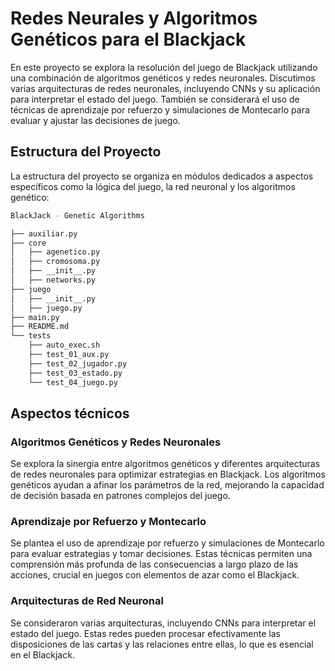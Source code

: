# Redes Neurales y Algoritmos Genéticos para el Blackjack

En este proyecto se explora la resolución del juego de Blackjack utilizando una combinación de algoritmos genéticos y redes neuronales. Discutimos varias arquitecturas de redes neuronales, incluyendo CNNs y su aplicación para interpretar el estado del juego. También se considerará el uso de técnicas de aprendizaje por refuerzo y simulaciones de Montecarlo para evaluar y ajustar las decisiones de juego.



## Estructura del Proyecto

La estructura del proyecto se organiza en módulos dedicados a aspectos específicos como la lógica del juego, la red neuronal y los algoritmos genético:

```bash
BlackJack - Genetic Algorithms

├── auxiliar.py
├── core
│   ├── agenetico.py
│   ├── cromosoma.py
│   ├── __init__.py
│   ├── networks.py
├── juego
│   ├── __init__.py
│   ├── juego.py
├── main.py
├── README.md
└── tests
    ├── auto_exec.sh
    ├── test_01_aux.py
    ├── test_02_jugador.py
    ├── test_03_estado.py
    └── test_04_juego.py
```


## Aspectos técnicos
### Algoritmos Genéticos y Redes Neuronales

Se explora la sinergia entre algoritmos genéticos y diferentes arquitecturas de redes neuronales para optimizar estrategias en Blackjack. Los algoritmos genéticos ayudan a afinar los parámetros de la red, mejorando la capacidad de decisión basada en patrones complejos del juego.

### Aprendizaje por Refuerzo y Montecarlo

Se plantea el uso de aprendizaje por refuerzo y simulaciones de Montecarlo para evaluar estrategias y tomar decisiones. Estas técnicas permiten una comprensión más profunda de las consecuencias a largo plazo de las acciones, crucial en juegos con elementos de azar como el Blackjack.

### Arquitecturas de Red Neuronal

Se consideraron varias arquitecturas, incluyendo CNNs para interpretar el estado del juego. Estas redes pueden procesar efectivamente las disposiciones de las cartas y las relaciones entre ellas, lo que es esencial en el Blackjack.
